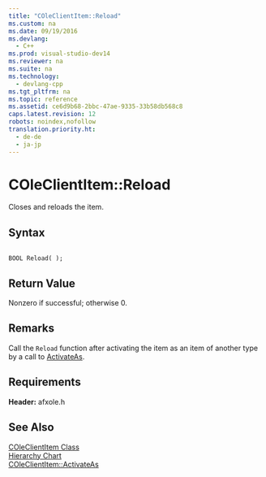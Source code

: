 ```yaml
---
title: "COleClientItem::Reload"
ms.custom: na
ms.date: 09/19/2016
ms.devlang: 
  - C++
ms.prod: visual-studio-dev14
ms.reviewer: na
ms.suite: na
ms.technology: 
  - devlang-cpp
ms.tgt_pltfrm: na
ms.topic: reference
ms.assetid: ce6d9b68-2bbc-47ae-9335-33b58db568c8
caps.latest.revision: 12
robots: noindex,nofollow
translation.priority.ht: 
  - de-de
  - ja-jp
---
```

# COleClientItem::Reload
Closes and reloads the item.  
  
## Syntax  
  
```  
  
BOOL Reload( );  
```  
  
## Return Value  
 Nonzero if successful; otherwise 0.  
  
## Remarks  
 Call the `Reload` function after activating the item as an item of another type by a call to [ActivateAs](../vs140/COleClientItem--ActivateAs.md).  
  
## Requirements  
 **Header:** afxole.h  
  
## See Also  
 [COleClientItem Class](../vs140/COleClientItem-Class.md)   
 [Hierarchy Chart](../vs140/Hierarchy-Chart.md)   
 [COleClientItem::ActivateAs](../vs140/COleClientItem--ActivateAs.md)